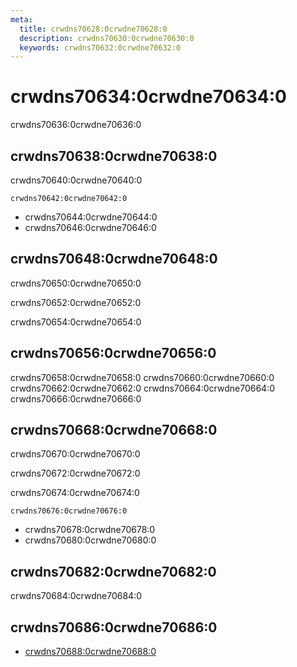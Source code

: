 ```yaml
---
meta:
  title: crwdns70628:0crwdne70628:0
  description: crwdns70630:0crwdne70630:0
  keywords: crwdns70632:0crwdne70632:0
---
```


# crwdns70634:0crwdne70634:0

crwdns70636:0crwdne70636:0

<entry-ad />

## crwdns70638:0crwdne70638:0

crwdns70640:0crwdne70640:0

`crwdns70642:0crwdne70642:0`

- crwdns70644:0crwdne70644:0
- crwdns70646:0crwdne70646:0

## crwdns70648:0crwdne70648:0

crwdns70650:0crwdne70650:0

  crwdns70652:0crwdne70652:0

  crwdns70654:0crwdne70654:0

## crwdns70656:0crwdne70656:0

crwdns70658:0crwdne70658:0
<alert type="success">crwdns70660:0crwdne70660:0</alert>
<alert type="info">crwdns70662:0crwdne70662:0</alert>
<alert type="warning">crwdns70664:0crwdne70664:0</alert>
<alert type="error">crwdns70666:0crwdne70666:0</alert>

## crwdns70668:0crwdne70668:0

crwdns70670:0crwdne70670:0

  crwdns70672:0crwdne70672:0

  crwdns70674:0crwdne70674:0

  `crwdns70676:0crwdne70676:0`

- crwdns70678:0crwdne70678:0
- crwdns70680:0crwdne70680:0

## crwdns70682:0crwdne70682:0

crwdns70684:0crwdne70684:0

## crwdns70686:0crwdne70686:0

- [crwdns70688:0crwdne70688:0]()

<backmatter />
